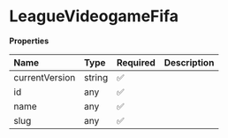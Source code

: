 # LeagueVideogameFifa

**Properties**

| Name           | Type   | Required | Description |
| :------------- | :----- | :------- | :---------- |
| currentVersion | string | ✅       |             |
| id             | any    | ✅       |             |
| name           | any    | ✅       |             |
| slug           | any    | ✅       |             |
